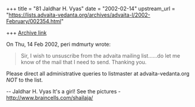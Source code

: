 +++
title = "81 Jaldhar H. Vyas"
date = "2002-02-14"
upstream_url = "https://lists.advaita-vedanta.org/archives/advaita-l/2002-February/002354.html"

+++
[Archive link](https://lists.advaita-vedanta.org/archives/advaita-l/2002-February/002354.html)

On Thu, 14 Feb 2002, peri mdmurty wrote:

> Sir,
> I wish to unsuscribe from the advaita mailing
> list......do let me know of the mail that I need to
> send.
> Thanking you.
>

Please direct all administrative queries to listmaster at advaita-vedanta.org
*NOT* to the list.

--
Jaldhar H. Vyas <jaldhar at braincells.com>
It's a girl! See the pictures - http://www.braincells.com/shailaja/

